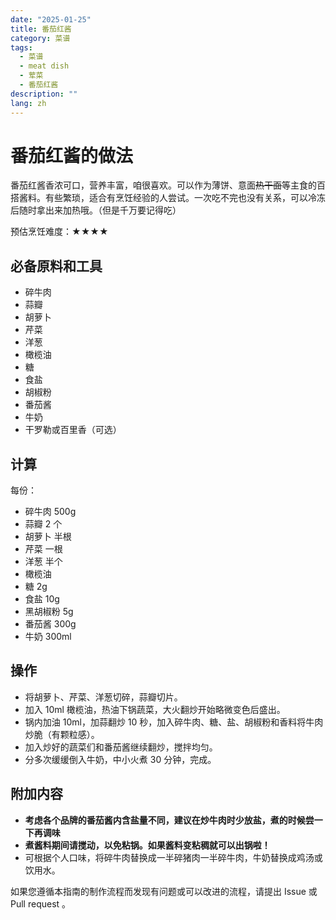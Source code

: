 ```yaml
---
date: "2025-01-25"
title: 番茄红酱
category: 菜谱
tags:
  - 菜谱
  - meat dish
  - 荤菜
  - 番茄红酱
description: ""
lang: zh
---
```


# 番茄红酱的做法

番茄红酱香浓可口，营养丰富，咱很喜欢。可以作为薄饼、意面~~热干面~~等主食的百搭酱料。有些繁琐，适合有烹饪经验的人尝试。一次吃不完也没有关系，可以冷冻后随时拿出来加热哦。（但是千万要记得吃）

预估烹饪难度：★★★★

## 必备原料和工具

- 碎牛肉
- 蒜瓣
- 胡萝卜
- 芹菜
- 洋葱
- 橄榄油
- 糖
- 食盐
- 胡椒粉
- 番茄酱
- 牛奶
- 干罗勒或百里香（可选）

## 计算

每份：

- 碎牛肉 500g
- 蒜瓣 2 个
- 胡萝卜 半根
- 芹菜 一根
- 洋葱 半个
- 橄榄油
- 糖 2g
- 食盐 10g
- 黑胡椒粉 5g
- 番茄酱 300g
- 牛奶 300ml

## 操作

- 将胡萝卜、芹菜、洋葱切碎，蒜瓣切片。
- 加入 10ml 橄榄油，热油下锅蔬菜，大火翻炒开始略微变色后盛出。
- 锅内加油 10ml，加蒜翻炒 10 秒，加入碎牛肉、糖、盐、胡椒粉和香料将牛肉炒脆（有颗粒感）。
- 加入炒好的蔬菜们和番茄酱继续翻炒，搅拌均匀。
- 分多次缓缓倒入牛奶，中小火煮 30 分钟，完成。

## 附加内容

- **考虑各个品牌的番茄酱内含盐量不同，建议在炒牛肉时少放盐，煮的时候尝一下再调味**
- **煮酱料期间请搅动，以免粘锅。如果酱料变粘稠就可以出锅啦！**
- 可根据个人口味，将碎牛肉替换成一半碎猪肉一半碎牛肉，牛奶替换成鸡汤或饮用水。

如果您遵循本指南的制作流程而发现有问题或可以改进的流程，请提出 Issue 或 Pull request 。
